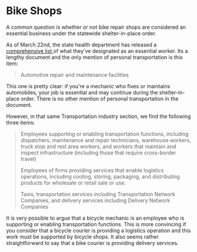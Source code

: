 # Bike Shops

A common question is whether or not bike repair shops are considered an essential business under the statewide shelter-in-place order.

As of March 22nd, the state health department has released a [comprehensive list ](shelter-in-place.md)of what they've designated as an essential worker. Its a lengthy document and the only mention of personal transportation is this item:

> Automotive repair and maintenance facilities

This one is pretty clear: if you're a mechanic who fixes or maintains automobiles, your job is essential and may continue during the shelter-in-place order. There is no other mention of personal transportation in the document.

However, in that same Transportation industry section, we find the following three items:

> Employees supporting or enabling transportation functions, including dispatchers, maintenance and repair technicians, warehouse workers, truck stop and rest area workers, and workers that maintain and inspect infrastructure \(including those that require cross-border travel\)
>
> Employees of firms providing services that enable logistics operations, including cooling, storing, packaging, and distributing products for wholesale or retail sale or use.
>
> Taxis, transportation services including Transportation Network Companies, and delivery services including Delivery Network Companies

It is very possible to argue that a bicycle mechanic is an employee who is supporting or enabling transportation functions. This is more convincing if you consider that a bicycle courier is providing a logistics operation and this work must be supported by bicycle shops. It also seems rather straightforward to say that a bike courier is providing delivery services.

